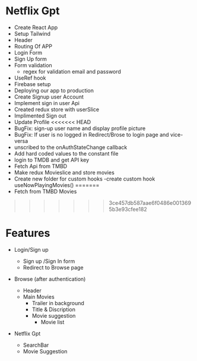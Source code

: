 # Netflix Gpt

- Create React App
- Setup Tailwind
- Header
- Routing Of APP
- Login Form
- Sign Up form
- Form validation
  - regex for validation email and password
- UseRef hook
- Firebase setup
- Deploying our app to production
- Create Signup user Account
- Implement sign in user Api
- Created redux store with userSlice
- Implimented Sign out
- Update Profile
<<<<<<< HEAD
- BugFix: sign-up user name and display profile picture
- BugFix: If user is no logged in Redirect/Brose to login page and vice-versa
- unscribed to the onAuthStateChange callback
- Add hard coded values to the constant file
- login to TMDB and get API key
- Fetch Api from TMBD
- Make redux Movieslice and store movies
- Create new folder for custom hooks
  -create custom hook useNowPlayingMovies()
=======
- Fetch from TMBD Movies
>>>>>>> 3ce457db587aae6f0486e0013695b3e93cfee182

# Features

- Login/Sign up

  - Sign up /Sign In form
  - Redirect to Browse page

- Browse (after authentication)

  - Header
  - Main Movies
    - Trailer in background
    - Title & Discription
    - Movie suggestion
      - Movie list

- Netflix Gpt
  - SearchBar
  - Movie Suggestion
